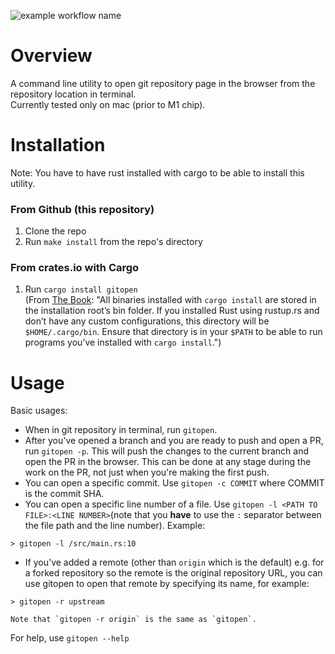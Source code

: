 ![example workflow name](https://github.com/oren0e/gitopen/workflows/CI/badge.svg)

# Overview

A command line utility to open git repository page in the browser from the repository location in terminal.  
Currently tested only on mac (prior to M1 chip).

# Installation

Note: You have to have rust installed with cargo to be able to install this utility.

### From Github (this repository)

1. Clone the repo
2. Run `make install` from the repo's directory

### From crates.io with Cargo

1. Run `cargo install gitopen`  
   (From [The Book](https://doc.rust-lang.org/book/ch14-04-installing-binaries.html): "All binaries installed with `cargo install` are stored in the installation root’s bin folder. If you installed Rust using rustup.rs and don’t have any custom configurations, this directory will be `$HOME/.cargo/bin`. Ensure that directory is in your `$PATH` to be able to run programs you’ve installed with `cargo install`.")

# Usage

Basic usages:

- When in git repository in terminal, run `gitopen`.
- After you've opened a branch and you are ready to push and open a PR, run `gitopen -p`. This will push the changes to the current branch and open the PR in the browser. This can be done at any stage during the work on the PR, not just when you're making the first push.
- You can open a specific commit. Use `gitopen -c COMMIT` where COMMIT is the commit SHA.
- You can open a specific line number of a file. Use `gitopen -l <PATH TO FILE>:<LINE NUMBER>`(note that you **have** to use the `:` separator between the file path and the line number). Example:

```
> gitopen -l /src/main.rs:10
```

- If you've added a remote (other than `origin` which is the default) e.g. for a forked repository so the remote is the original repository URL, you can use gitopen to open that remote by specifying its name, for example:

```
> gitopen -r upstream
```

    Note that `gitopen -r origin` is the same as `gitopen`.

For help, use `gitopen --help`
